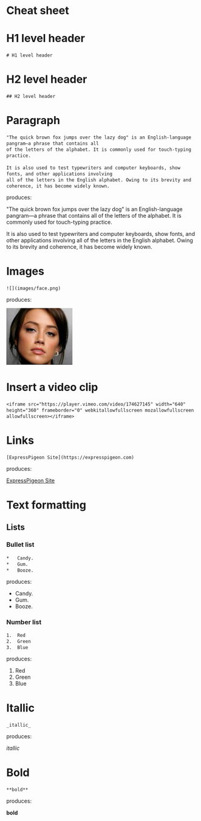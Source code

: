 # Cheat sheet

# H1 level header

```
# H1 level header
```
# H2 level header

```
## H2 level header
```

# Paragraph

```
"The quick brown fox jumps over the lazy dog" is an English-language pangram—a phrase that contains all 
of the letters of the alphabet. It is commonly used for touch-typing practice. 

It is also used to test typewriters and computer keyboards, show fonts, and other applications involving 
all of the letters in the English alphabet. Owing to its brevity and coherence, it has become widely known.
```

produces:

"The quick brown fox jumps over the lazy dog" is an English-language pangram—a phrase that contains all 
of the letters of the alphabet. It is commonly used for touch-typing practice. 

It is also used to test typewriters and computer keyboards, show fonts, and other applications involving 
all of the letters in the English alphabet. Owing to its brevity and coherence, it has become widely known.



# Images

```
![](images/face.png)
```

produces: 

![](images/face.png)


# Insert a video clip

```
<iframe src="https://player.vimeo.com/video/174627145" width="640" height="360" frameborder="0" webkitallowfullscreen mozallowfullscreen allowfullscreen></iframe>
```

# Links

```
[ExpressPigeon Site](https://expresspigeon.com)
```
produces:

[ExpressPigeon Site](https://expresspigeon.com)


# Text formatting

## Lists

### Bullet list

```
*   Candy.
*   Gum.
*   Booze.
```
produces:

*   Candy.
*   Gum.
*   Booze.

### Number list

```
1.  Red
2.  Green
3.  Blue
```

produces:

1.  Red
2.  Green
3.  Blue

# Itallic

```
_itallic_
```

produces:

_itallic_

# Bold

```
**bold**
```

produces:

**bold**


